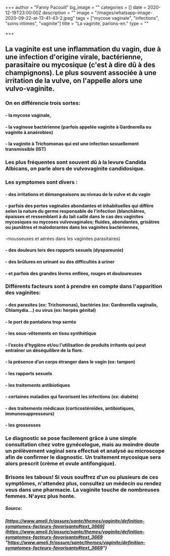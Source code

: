 +++
author = "Fanny Pacouill"
bg_image = ""
categories = []
date = 2020-12-19T23:00:00Z
description = ""
image = "/images/whatsapp-image-2020-09-22-at-13-41-43-2.jpeg"
tags = ["mycose vaginale", "infections", "soins intimes", "vaginite"]
title = "La vaginite, parlons-en."
type = ""

+++
## La vaginite est une inflammation du vagin, due à une infection d'origine virale, bactérienne, parasitaire ou mycosique (c'est à dire dû à des champignons). Le plus souvent associée à une irritation de la vulve, on l'appelle alors une vulvo-vaginite.

### On en différencie trois sortes:

#### - la mycose vaginale,

#### - la vaginose bactérienne (parfois appelée vaginite à Gardnerella ou vaginite à anaérobies)

#### - la vaginite à Trichomonas qui est une infection sexuellement transmissible (IST)

### Les plus fréquentes sont souvent dû à la levure Candida Albicans, on parle alors de vulvovaginite candidosique.

### Les symptomes sont divers :

#### - des irritations et démangeaisons au niveau de la vulve et du vagin

#### - parfois des pertes vaginales abondantes et inhabituelles qui diffère selon la nature du germe responsable de l'infection (blanchâtres, épaisses et ressemblant à du lait caillé dans le cas des vaginites mycosiques ou mycoses vulvovaginales; fluides, abondantes, grisâtres ou jaunâtres et malodorantes dans les vaginites bactériennes,  
\-mousseuses et aérées dans les vaginites parasitaires)

#### - des douleurs lors des rapports sexuels (dyspareunie)

#### - des brûlures en urinant ou des difficultés à uriner

#### - et parfois des grandes lèvres enflées, rouges et douloureuses

### Différents facteurs sont à prendre en compte dans l'apparition des vaginites:

#### - des parasites (ex: Trichomonas), bactéries (ex: Gardnerella vaginalis, Chlamydia...) ou virus (ex: herpès génital)

#### - le port de pantalons trop serrés 

#### - les sous-vêtements en tissu synthétique 

#### - l’excès d’hygiène et/ou l'utilisation de produits irritants qui peut entraîner un déséquilibre de la flore.

#### - la présence d’un corps étranger dans le vagin (ex: tampon)

#### - les rapports sexuels

#### - les traitements antibiotiques

#### - certaines maladies qui favorisent les infections (ex: diabète)

#### - des traitements médicaux (corticostéroïdes, antibiotiques, immunosuppresseurs)

#### - les grossesses

### Le diagnostic se pose facilement grâce à une simple consultation chez votre gynécologue, mais au moindre doute un prélèvement vaginal sera effectué et analysé au microscope afin de confirmer le diagnostic. Un traitement mycosique sera alors prescrit (crème et ovule antifongique).

### 

### Brisons les tabous! Si vous souffrez d'un ou plusieurs de ces symptômes, n'attendez plus, consultez un médecin ou rendez vous dans une pharmacie. La vaginite touche de nombreuses femmes. N'ayez plus honte.

##### _Source:_

##### [https://www.ameli.fr/assure/sante/themes/vaginite/definition-symptomes-facteurs-favorisants#text_3669](https://www.ameli.fr/assure/sante/themes/vaginite/definition-symptomes-facteurs-favorisants#text_3669 "https://www.ameli.fr/assure/sante/themes/vaginite/definition-symptomes-facteurs-favorisants#text_3669")